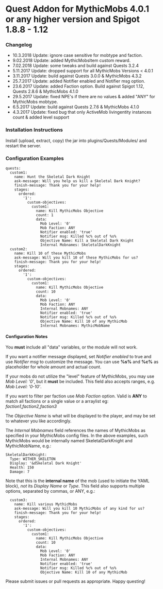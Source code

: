 # Quest Addon for MythicMobs 4.0.1 or any higher version and Spigot 1.8.8 - 1.12

### Changelog

- 10.3.2018 Update: ignore case sensitive for mobtype and faction.
- 9.02.2018 Update: added MythicMobsItem custom reward.
- 7.02.2018 Update: some tweaks and build against Quests 3.2.4
- 5.11.2017 Update: dropped support for all MythicMobs Versions < 4.0.1
- 3.11.2017 Update: build against Quests 3.0.0 & MythicMobs 4.3.2
- 25.7.2017 Update: added Notifier enabled and Notifier msg option.
- 23.6.2017 Update: added Faction option. Build against Spigot 1.12, Quests 2.8.6 & MythicMobs 4.1.0
- 29.5.2017 Update: fixed NPE's if there are no values & added "ANY" for MythicMobs mobtype.
- 6.5.2017 Update: build against Quests 2.7.6 & MythicMobs 4.1.0
- 4.3.2017 Update: fixed bug that only ActiveMob livingentity instances count & added level support

### Installation Instructions

Install (upload, extract, copy) the jar into plugins/Quests/Modules/ and restart the server.

### Configuration Examples

```
quests:
  custom1:
    name: Hunt the Skeletal Dark Knight
    ask-message: Will you help us kill a Skeletal Dark Knight?
    finish-message: Thank you for your help!
    stages:
      ordered:
        '1':
          custom-objectives:
            custom1:
              name: Kill MythicMobs Objective
              count: 1
              data:
                Mob Level: '0'
                Mob Faction: ANY
                Notifier enabled: 'true'
                Notifier msg: Killed %c% out of %s%
                Objective Name: Kill a Skeletal Dark Knight
                Internal Mobnames: SkeletalDarkKnight
  custom2:
    name: Kill 10 of these MythicMobs
    ask-message: Will you kill 10 of these MythicMobs for us?
    finish-message: Thank you for your help!
    stages:
      ordered:
        '1':
          custom-objectives:
            custom1:
              name: Kill MythicMobs Objective
              count: 10
              data:
                Mob Level: '0'
                Mob Faction: ANY
                Internal Mobnames: ANY
                Notifier enabled: 'true'
                Notifier msg: Killed %c% out of %s%
                Objective Name: Kill 10 of any MythicMob
                Internal Mobnames: MythicMobName
```

#### Configuration Notes

You **must** include all "data" variables, or the module will not work. 

If you want a notifier message displayed, set *Notifier enabled* to true and use *Notifier msg* to customize the message. You can use **%s%** and **%c%** as placeholder for whole amount and actual count.

If your mobs do not utilize the "level" feature of MythicMobs, you may use *Mob Level: '0'*, but it **must** be included. This field also accepts ranges, e.g. *Mob Level: '0-10'*.

If you want to filter per faction use *Mob Faction* option. Valid is **ANY** to match all factions or a single value or a arraylist eg: *faction1,faction2,faction3*

The *Objective Name* is what will be displayed to the player, and may be set to whatever you like accordingly.

The *Internal Mobnames* field references the names of MythicMobs as specified in your MythicMobs config files. In the above examples, such MythicMobs would be internally named SkeletalDarkKnight and MythicMobName, e.g.:

```
SkeletalDarkKnight:
  Type: WITHER_SKELETON
  Display: '&dSkeletal Dark Knight'
  Health: 150
  Damage: 7
```

Note that this is the **internal name** of the mob (used to initiate the YAML block), *not* its *Display Name* or *Type*. This field also supports multiple options, separated by commas, or ANY, e.g.:

```
  custom3:
    name: Kill various MythicMobs
    ask-message: Will you kill 10 MythicMobs of any kind for us?
    finish-message: Thank you for your help!
    stages:
      ordered:
        '1':
          custom-objectives:
            custom1:
              name: Kill MythicMobs Objective
              count: 10
              data:
                Mob Level: '0'
                Mob Faction: ANY
                Internal Mobnames: ANY
                Notifier enabled: 'true'
                Notifier msg: Killed %c% out of %s%
                Objective Name: Kill 10 of any MythicMob
```

Please submit issues or pull requests as appropriate. Happy questing!
